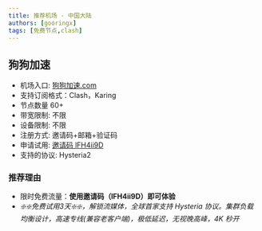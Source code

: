 ```yaml
---
title: 推荐机场 - 中国大陆
authors: [gooringx]
tags: [免费节点,clash]
---
```


## 狗狗加速
- 机场入口: [狗狗加速.com](https://panel.dg6.top/#/register?code=lFH4ii9D)
- 支持订阅格式：Clash，Karing
- 节点数量 60+
- 带宽限制: 不限
- 设备限制: 不限
- 注册方式: 邀请码+邮箱+验证码
- 申请试用: [邀请码 lFH4ii9D](https://panel.dg6.top/#/register?code=lFH4ii9D)
- 支持的协议: Hysteria2



### 推荐理由
- 限时免费流量：**使用邀请码（lFH4ii9D）即可体验**
- *❇️❇️免费试用3天❇️❇️，解锁流媒体，全球首家支持 Hysteria 协议。集群负载均衡设计，高速专线(兼容老客户端)，极低延迟，无视晚高峰，4K 秒开*


